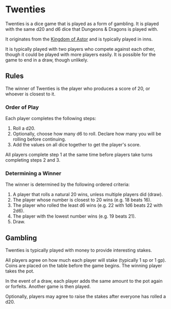 # Twenties

Twenties is a dice game that is played as a form of gambling. It is played with the same d20 and d6 dice that Dungeons & Dragons is played with.

It originates from the [Kingdom of Astor](../civilisations/kingdom-of-astor/README.md) and is typically played in inns.

It is typically played with two players who compete against each other, though it could be played with more players easily. It is possible for the game to end in a draw, though unlikely.

## Rules

The winner of Twenties is the player who produces a score of 20, or whoever is closest to it.

### Order of Play

Each player completes the following steps:

1. Roll a d20.
1. Optionally, choose how many d6 to roll. Declare how many you will be rolling before continuing.
1. Add the values on all dice together to get the player's score.

All players complete step 1 at the same time before players take turns completing steps 2 and 3.

### Determining a Winner

The winner is determined by the following ordered criteria:

1. A player that rolls a natural 20 wins, unless multiple players did (draw).
1. The player whose number is closest to 20 wins (e.g. 18 beats 16).
1. The player who rolled the least d6 wins (e.g. 22 with 1d6 beats 22 with 2d6).
1. The player with the lowest number wins (e.g. 19 beats 21).
1. Draw.

## Gambling

Twenties is typically played with money to provide interesting stakes.

All players agree on how much each player will stake (typically 1 sp or 1 gp). Coins are placed on the table before the game begins. The winning player takes the pot.

In the event of a draw, each player adds the same amount to the pot again or forfeits. Another game is then played.

Optionally, players may agree to raise the stakes after everyone has rolled a d20.
